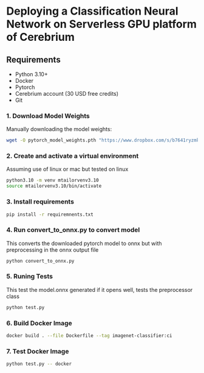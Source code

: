 # Deploying a Classification Neural Network on Serverless GPU platform of Cerebrium

## Requirements

- Python 3.10+
- Docker
- Pytorch
- Cerebrium account (30 USD free credits)
- Git


### 1. Download Model Weights

Manually downloading the model weights:

```bash
wget -O pytorch_model_weights.pth "https://www.dropbox.com/s/b7641ryzmkceoc9/pytorch_model_weights.pth?dl=0"
```
### 2. Create and activate a virtual environment 
Assuming use of linux or mac but tested on linux

```bash
python3.10 -m venv mtailorvenv3.10
source mtailorvenv3.10/bin/activate
```

### 3. Install requirements

```bash
pip install -r requiremnents.txt
```

### 4. Run convert_to_onnx.py to convert model
This converts the downloaded pytorch model to onnx but with preprocessing in the onnx output file

```bash
python convert_to_onnx.py
```

### 5. Runing Tests
This test the model.onnx generated if it opens well, tests the preprocessor class

```bash
python test.py
```

### 6. Build Docker Image

```bash
docker build . --file Dockerfile --tag imagenet-classifier:ci
```

### 7. Test Docker Image
```bash
python test.py -- docker
```